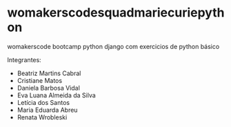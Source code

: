 # womakerscodesquadmariecuriepython
womakerscode bootcamp python django com exercicios de python básico

Integrantes:
 - Beatriz Martins Cabral
 - Cristiane Matos
 - Daniela Barbosa Vidal
 - Eva Luana Almeida da Silva
 - Letícia dos Santos
 - Maria Eduarda Abreu
 - Renata Wrobleski